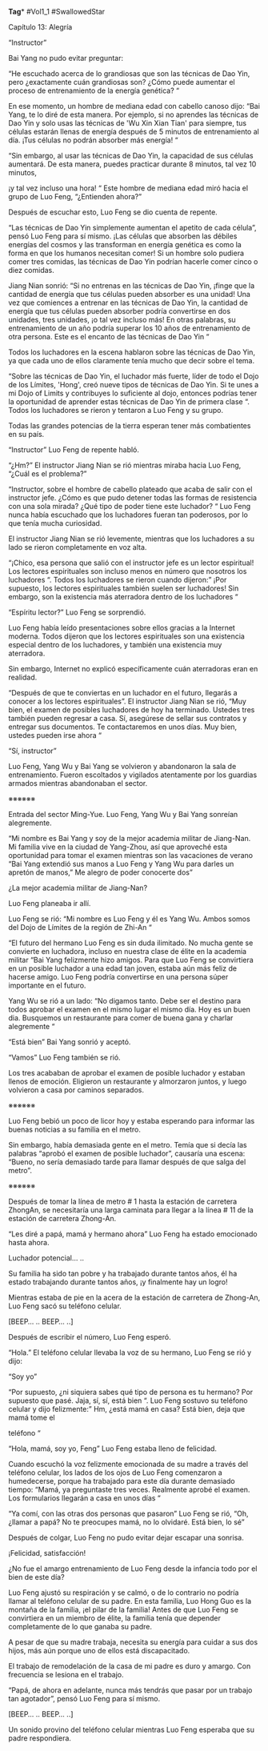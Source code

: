 **Tag***
#Vol1_1 #SwallowedStar

Capítulo 13: Alegría

“Instructor”

Bai Yang no pudo evitar preguntar:

“He escuchado acerca de lo grandiosas que son las técnicas de Dao Yin, pero ¿exactamente cuán grandiosas son? ¿Cómo puede aumentar el proceso de entrenamiento de la energía genética? “

En ese momento, un hombre de mediana edad con cabello canoso dijo: “Bai Yang, te lo diré de esta manera. Por ejemplo, si no aprendes las técnicas de Dao Yin y solo usas las técnicas de 'Wu Xin Xian Tian' para siempre, tus células estarán llenas de energía después de 5 minutos de entrenamiento al día. ¡Tus células no podrán absorber más energía! “

“Sin embargo, al usar las técnicas de Dao Yin, la capacidad de sus células aumentará. De esta manera, puedes practicar durante 8 minutos, tal vez 10 minutos,

¡y tal vez incluso una hora! “ Este hombre de mediana edad miró hacia el grupo de Luo Feng, “¿Entienden ahora?”

Después de escuchar esto, Luo Feng se dio cuenta de repente.

“Las técnicas de Dao Yin simplemente aumentan el apetito de cada célula”, pensó Luo Feng para sí mismo. ¡Las células que absorben las débiles energías del cosmos y las transforman en energía genética es como la forma en que los humanos necesitan comer! Si un hombre solo pudiera comer tres comidas, las técnicas de Dao Yin podrían hacerle comer cinco o diez comidas.

Jiang Nian sonrió: “Si no entrenas en las técnicas de Dao Yin, ¡finge que la cantidad de energía que tus células pueden absorber es una unidad! Una vez que comiences a entrenar en las técnicas de Dao Yin, la cantidad de energía que tus células pueden absorber podría convertirse en dos unidades, tres unidades, ¡o tal vez incluso más! En otras palabras, su entrenamiento de un año podría superar los 10 años de entrenamiento de otra persona. Este es el encanto de las técnicas de Dao Yin “

Todos los luchadores en la escena hablaron sobre las técnicas de Dao Yin, ya que cada uno de ellos claramente tenía mucho que decir sobre el tema.

“Sobre las técnicas de Dao Yin, el luchador más fuerte, líder de todo el Dojo de los Límites, 'Hong', creó nueve tipos de técnicas de Dao Yin. Si te unes a mi Dojo of Limits y contribuyes lo suficiente al dojo, entonces podrías tener la oportunidad de aprender estas técnicas de Dao Yin de primera clase “. Todos los luchadores se rieron y tentaron a Luo Feng y su grupo.

Todas las grandes potencias de la tierra esperan tener más combatientes en su país.

“Instructor” Luo Feng de repente habló.

“¿Hm?” El instructor Jiang Nian se rió mientras miraba hacia Luo Feng, “¿Cuál es el problema?”

“Instructor, sobre el hombre de cabello plateado que acaba de salir con el instructor jefe. ¿Cómo es que pudo detener todas las formas de resistencia con una sola mirada? ¿Qué tipo de poder tiene este luchador? “ Luo Feng nunca había escuchado que los luchadores fueran tan poderosos, por lo que tenía mucha curiosidad.

El instructor Jiang Nian se rió levemente, mientras que los luchadores a su lado se rieron completamente en voz alta.

“¡Chico, esa persona que salió con el instructor jefe es un lector espiritual! Los lectores espirituales son incluso menos en número que nosotros los luchadores “. Todos los luchadores se rieron cuando dijeron:” ¡Por supuesto, los lectores espirituales también suelen ser luchadores! Sin embargo, son la existencia más aterradora dentro de los luchadores “

“Espíritu lector?” Luo Feng se sorprendió.

Luo Feng había leído presentaciones sobre ellos gracias a la Internet moderna. Todos dijeron que los lectores espirituales son una existencia especial dentro de los luchadores, y también una existencia muy aterradora.

Sin embargo, Internet no explicó específicamente cuán aterradoras eran en realidad.

“Después de que te conviertas en un luchador en el futuro, llegarás a conocer a los lectores espirituales”. El instructor Jiang Nian se rió, “Muy bien, el examen de posibles luchadores de hoy ha terminado. Ustedes tres también pueden regresar a casa. Sí, asegúrese de sellar sus contratos y entregar sus documentos. Te contactaremos en unos días. Muy bien, ustedes pueden irse ahora “

“Sí, instructor”

Luo Feng, Yang Wu y Bai Yang se volvieron y abandonaron la sala de entrenamiento. Fueron escoltados y vigilados atentamente por los guardias armados mientras abandonaban el sector.

※※※※※※

Entrada del sector Ming-Yue. Luo Feng, Yang Wu y Bai Yang sonreían alegremente.

“Mi nombre es Bai Yang y soy de la mejor academia militar de Jiang-Nan. Mi familia vive en la ciudad de Yang-Zhou, así que aproveché esta oportunidad para tomar el examen mientras son las vacaciones de verano “Bai Yang extendió sus manos a Luo Feng y Yang Wu para darles un apretón de manos,” Me alegro de poder conocerte dos”

¿La mejor academia militar de Jiang-Nan?

Luo Feng planeaba ir allí.

Luo Feng se rió: “Mi nombre es Luo Feng y él es Yang Wu. Ambos somos del Dojo de Límites de la región de Zhi-An “

“El futuro del hermano Luo Feng es sin duda ilimitado. No mucha gente se convierte en luchadora, incluso en nuestra clase de élite en la academia militar “Bai Yang felizmente hizo amigos. Para que Luo Feng se convirtiera en un posible luchador a una edad tan joven, estaba aún más feliz de hacerse amigo. Luo Feng podría convertirse en una persona súper importante en el futuro.

Yang Wu se rió a un lado: “No digamos tanto. Debe ser el destino para todos aprobar el examen en el mismo lugar el mismo día. Hoy es un buen dia. Busquemos un restaurante para comer de buena gana y charlar alegremente “

“Está bien” Bai Yang sonrió y aceptó.

“Vamos” Luo Feng también se rió.

Los tres acababan de aprobar el examen de posible luchador y estaban llenos de emoción. Eligieron un restaurante y almorzaron juntos, y luego volvieron a casa por caminos separados.

※※※※※※

Luo Feng bebió un poco de licor hoy y estaba esperando para informar las buenas noticias a su familia en el metro.

Sin embargo, había demasiada gente en el metro. Temía que si decía las palabras “aprobó el examen de posible luchador”, causaría una escena: “Bueno, no sería demasiado tarde para llamar después de que salga del metro”.

※※※※※※

Después de tomar la línea de metro # 1 hasta la estación de carretera ZhongAn, se necesitaría una larga caminata para llegar a la línea # 11 de la estación de carretera Zhong-An.

“Les diré a papá, mamá y hermano ahora” Luo Feng ha estado emocionado hasta ahora.

Luchador potencial… ..

Su familia ha sido tan pobre y ha trabajado durante tantos años, él ha estado trabajando durante tantos años, ¡y finalmente hay un logro!

Mientras estaba de pie en la acera de la estación de carretera de Zhong-An, Luo Feng sacó su teléfono celular.

[BEEP… .. BEEP… ..]

Después de escribir el número, Luo Feng esperó.

“Hola.” El teléfono celular llevaba la voz de su hermano, Luo Feng se rió y dijo:

“Soy yo”

“Por supuesto, ¿ni siquiera sabes qué tipo de persona es tu hermano? Por supuesto que pasé. Jaja, sí, sí, está bien “. Luo Feng sostuvo su teléfono celular y dijo felizmente:” Hm, ¿está mamá en casa? Está bien, deja que mamá tome el

teléfono “

“Hola, mamá, soy yo, Feng” Luo Feng estaba lleno de felicidad.

Cuando escuchó la voz felizmente emocionada de su madre a través del teléfono celular, los lados de los ojos de Luo Feng comenzaron a humedecerse, porque ha trabajado para este día durante demasiado tiempo: “Mamá, ya preguntaste tres veces. Realmente aprobé el examen. Los formularios llegarán a casa en unos días “

“Ya comí, con las otras dos personas que pasaron” Luo Feng se rió, “Oh, ¿llamar a papá? No te preocupes mamá, no lo olvidaré. Está bien, lo sé”

Después de colgar, Luo Feng no pudo evitar dejar escapar una sonrisa.

¡Felicidad, satisfacción!

¿No fue el amargo entrenamiento de Luo Feng desde la infancia todo por el bien de este día?

Luo Feng ajustó su respiración y se calmó, o de lo contrario no podría llamar al teléfono celular de su padre. En esta familia, Luo Hong Guo es la montaña de la familia, ¡el pilar de la familia! Antes de que Luo Feng se convirtiera en un miembro de élite, la familia tenía que depender completamente de lo que ganaba su padre.

A pesar de que su madre trabaja, necesita su energía para cuidar a sus dos hijos, más aún porque uno de ellos está discapacitado.

El trabajo de remodelación de la casa de mi padre es duro y amargo. Con frecuencia se lesiona en el trabajo.

“Papá, de ahora en adelante, nunca más tendrás que pasar por un trabajo tan agotador”, pensó Luo Feng para sí mismo.

[BEEP… .. BEEP… ..]

Un sonido provino del teléfono celular mientras Luo Feng esperaba que su padre respondiera.
